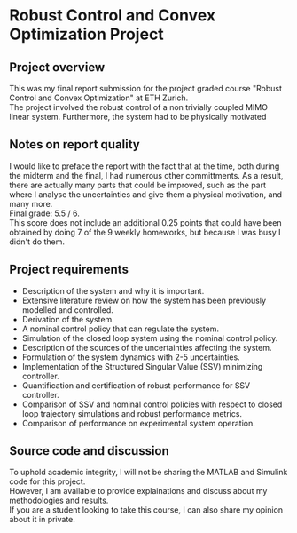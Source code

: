 # Robust Control and Convex Optimization Project
## Project overview
This was my final report submission for the project graded course "Robust Control and Convex Optimization" at ETH Zurich.
<br>
The project involved the robust control of a non trivially coupled MIMO linear system. Furthermore, the system had to be physically motivated
## Notes on report quality
I would like to preface the report with the fact that at the time, both during the midterm and the final, I had numerous other committments. As a result, there are actually many parts that could be improved, such as the part where I analyse the uncertainties and give them a physical motivation, and many more. 
<br>
Final grade: 5.5 / 6. 
<br>This score does not include an additional 0.25 points that could have been obtained by doing 7 of the 9 weekly homeworks, but because I was busy I didn't do them.

## Project requirements
- Description of the system and why it is important.
- Extensive literature review on how the system has been previously modelled and controlled.
- Derivation of the system.
- A nominal control policy that can regulate the system.
- Simulation of the closed loop system using the nominal control policy.
- Description of the sources of the uncertainties affecting the system.
- Formulation of the system dynamics with 2-5 uncertainties.
- Implementation of the Structured Singular Value (SSV) minimizing controller.
- Quantification and certification of robust performance for SSV controller.
- Comparison of SSV and nominal control policies with respect to closed loop trajectory simulations and robust performance metrics.
- Comparison of performance on experimental system operation.

## Source code and discussion
To uphold academic integrity, I will not be sharing the MATLAB and Simulink code for this project.
<br>
However, I am available to provide explainations and discuss about my methodologies and results.
<br>
If you are a student looking to take this course, I can also share my opinion about it in private.

